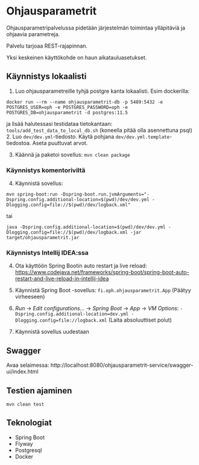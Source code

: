 # Ohjausparametrit

Ohjausparametripalvelussa pidetään järjestelmän toimintaa ylläpitäviä ja ohjaavia parametreja.

Palvelu tarjoaa REST-rajapinnan. 

Yksi keskeinen käyttökohde on haun aikatauluasetukset.

## Käynnistys lokaalisti

1. Luo ohjausparametreille tyhjä postgre kanta lokaalisti. Esim dockerilla: 
```
docker run --rm --name ohjausparametrit-db -p 5489:5432 -e POSTGRES_USER=oph -e POSTGRES_PASSWORD=oph -e POSTGRES_DB=ohjausparametrit -d postgres:11.5
```
ja lisää halutessasi testidataa tietokantaan: `tools/add_test_data_to_local_db.sh` (koneella pitää olla asennettuna psql)
2. Luo `dev/dev.yml`-tiedosto. Käytä pohjana `dev/dev.yml.template`-tiedostoa. Aseta puuttuvat arvot.

3. Käännä ja paketoi sovellus: `mvn clean package`

### Käynnistys komentoriviltä

4. Käynnistä sovellus:
```
mvn spring-boot:run -Dspring-boot.run.jvmArguments="-Dspring.config.additional-location=$(pwd)/dev/dev.yml -Dlogging.config=file://$(pwd)/dev/logback.xml"
```
tai 
```
java -Dspring.config.additional-location=$(pwd)/dev/dev.yml -Dlogging.config=file://$(pwd)/dev/logback.xml -jar target/ohjausparametrit.jar
```

### Käynnistys Intellij IDEA:ssa

4. Ota käyttöön Spring Bootin auto restart ja live reload: https://www.codejava.net/frameworks/spring-boot/spring-boot-auto-restart-and-live-reload-in-intellij-idea

5. Käynnistä Spring Boot -sovellus: `fi.oph.ohjausparametrit.App` (Päätyy virheeseen)

6. *Run* -> *Edit configurations...* -> *Spring Boot* -> *App* -> *VM Options*: `-Dspring.config.additional-location=dev.yml -Dlogging.config=file://logback.xml` (Laita absoluuttiset polut)

7. Käynnistä sovellus uudestaan

## Swagger

Avaa selaimessa: http://localhost:8080/ohjausparametrit-service/swagger-ui/index.html

## Testien ajaminen

`mvn clean test`

## Teknologiat

- Spring Boot
- Flyway
- Postgresql
- Docker
